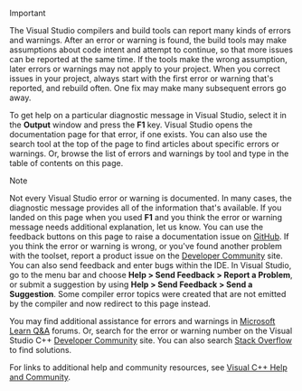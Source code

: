 > [!IMPORTANT]
> The Visual Studio compilers and build tools can report many kinds of errors and warnings. After an error or warning is found, the build tools may make assumptions about code intent and attempt to continue, so that more issues can be reported at the same time. If the tools make the wrong assumption, later errors or warnings may not apply to your project. When you correct issues in your project, always start with the first error or warning that's reported, and rebuild often. One fix may make many subsequent errors go away.

To get help on a particular diagnostic message in Visual Studio, select it in the **Output** window and press the **F1** key. Visual Studio opens the documentation page for that error, if one exists. You can also use the search tool at the top of the page to find articles about specific errors or warnings. Or, browse the list of errors and warnings by tool and type in the table of contents on this page.

> [!NOTE]
> Not every Visual Studio error or warning is documented. In many cases, the diagnostic message provides all of the information that's available. If you landed on this page when you used **F1** and you think the error or warning message needs additional explanation, let us know. You can use the feedback buttons on this page to raise a documentation issue on [GitHub](https://github.com/MicrosoftDocs/cpp-docs/issues). If you think the error or warning is wrong, or you've found another problem with the toolset, report a product issue on the [Developer Community](https://aka.ms/feedback/report?space=62) site. You can also send feedback and enter bugs within the IDE. In Visual Studio, go to the menu bar and choose **Help > Send Feedback > Report a Problem**, or submit a suggestion by using **Help > Send Feedback > Send a Suggestion**. Some compiler error topics were created that are not emitted by the compiler and now redirect to this page instead.

You may find additional assistance for errors and warnings in [Microsoft Learn Q&A](/answers/topics/c%2B%2B.html) forums. Or, search for the error or warning number on the Visual Studio C++ [Developer Community](https://aka.ms/vsfeedback/browsecpp) site. You can also search [Stack Overflow](https://stackoverflow.com/) to find solutions.

For links to additional help and community resources, see [Visual C++ Help and Community](../../overview/visual-cpp-help-and-community.md).
